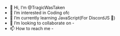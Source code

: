 - 👋 Hi, I’m @TragicWasTaken
- 👀 I’m interested in Coding ofc
- 🌱 I’m currently learning JavaScript(For DiscordJS :troll:)
- 💞️ I’m looking to collaborate on -
- 📫 How to reach me -

<!---
TragicWasTaken/TragicWasTaken is a ✨ special ✨ repository because its `README.md` (this file) appears on your GitHub profile.
You can click the Preview link to take a look at your changes.
--->
